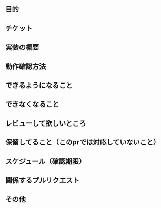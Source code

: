 ## 目的

## チケット

## 実装の概要

## 動作確認方法

## できるようになること

## できなくなること

## レビューして欲しいところ

## 保留してること（このprでは対応していないこと）

## スケジュール（確認期限）

## 関係するプルリクエスト

## その他
